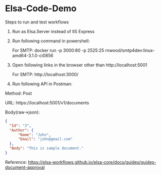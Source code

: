 # Elsa-Code-Demo
Steps to run and test workflows
1. Run as Elsa.Server instead of IIS Express
2. Run following command in powershell:

	For SMTP: docker run -p 3000:80 -p 2525:25 rnwood/smtp4dev:linux-amd64-3.1.0-ci0856
  
3. Open following links in the browser other than http://localhost:5001
  
	For SMTP: http://localhost:3000/
 
4. Run following API in Postman:
  
  Method: Post
  
  URL: https://localhost:5001/v1/documents
  
  Body(raw->json): 
  ```json
  {
    "Id": "3",
    "Author": {
        "Name": "John",
        "Email": "john@gmail.com"
    },
    "Body": "This is sample document."
}
```

Reference: https://elsa-workflows.github.io/elsa-core/docs/guides/guides-document-approval

